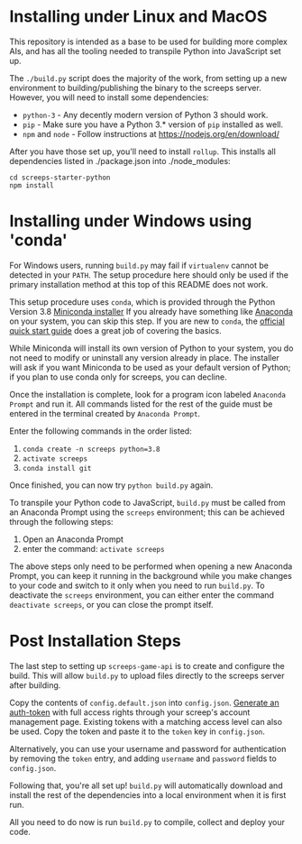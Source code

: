 Installing under Linux and MacOS
================================

This repository is intended as a base to be used for building more complex AIs, and has all the tooling needed to
transpile Python into JavaScript set up.

The `./build.py` script does the majority of the work, from setting up a new environment to building/publishing the
binary to the screeps server. However, you will need to install some dependencies:

- `python-3` - Any decently modern version of Python 3 should work.
- `pip` - Make sure you have a Python 3.* version of `pip` installed as well.
- `npm` and `node` - Follow instructions at https://nodejs.org/en/download/

After you have those set up, you'll need to install `rollup`. This installs all
dependencies listed in ./package.json into ./node_modules:

```
cd screeps-starter-python
npm install
```

Installing under Windows using 'conda'
=====================================

For Windows users, running `build.py` may fail if `virtualenv` cannot be detected in your `PATH`.  The setup procedure here
should only be used if the primary installation method at this top of this README does not work.

This setup procedure uses `conda`, which is provided through the Python Version 3.8
[Miniconda installer](https://conda.io/miniconda.html)  If you already have something like
[Anaconda](https://www.anaconda.com/what-is-anaconda/) on your system, you can skip this step.
If you are new to `conda`, the [official quick start guide](https://conda.io/docs/user-guide/getting-started.html) does a
great job of covering the basics.

While Miniconda will install its own version of Python to your system, you do not need to modify or uninstall any version
already in place.  The installer will ask if you want Miniconda to be used as your default version of Python; if you plan to
use conda only for screeps, you can decline.

Once the installation is complete, look for a program icon labeled `Anaconda Prompt` and run it.  All commands listed for the
rest of the guide must be entered in the terminal created by `Anaconda Prompt`.

Enter the following commands in the order listed:

  1. `conda create -n screeps python=3.8`
  2. `activate screeps`
  3. `conda install git`

Once finished, you can now try `python build.py` again.

To transpile your Python code to JavaScript, `build.py` must be called from an Anaconda Prompt using the `screeps`
environment; this can be achieved through the following steps:

  1. Open an Anaconda Prompt
  2. enter the command: `activate screeps`

The above steps only need to be performed when opening a new Anaconda Prompt, you can keep it running in the background while
you make changes to your code and switch to it only when you need to run `build.py`.  To deactivate the `screeps`
environment, you can either enter the command `deactivate screeps`, or you can close the prompt itself.

Post Installation Steps
=======================

The last step to setting up `screeps-game-api` is to create and configure the build. This will allow `build.py` to
upload files directly to the screeps server after building.

Copy the contents of `config.default.json` into `config.json`. [Generate an auth-token](https://docs.screeps.com/auth-tokens.html#Using-Auth-Tokens) with full access rights through your screep's account management page.  Existing tokens with a matching access level can also be used.  Copy the token and paste it to the `token` key in `config.json`.

Alternatively, you can use your username and password for authentication by removing the `token` entry, and adding `username` and `password` fields to `config.json`.

Following that, you're all set up! `build.py` will automatically download and install the rest of the dependencies into
a local environment when it is first run.

All you need to do now is run `build.py` to compile, collect and deploy your code.

